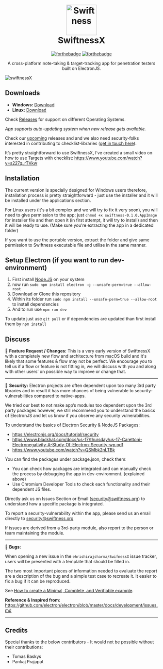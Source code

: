 <h1 align="center">
  <br>
  <img src="https://s15.postimg.cc/omhc6tcrv/256px_2x.png" alt="Swiftness" width="100"></a>
  <br>
  SwiftnessX
  <br>
</h1>


<div align="center">

[![forthebadge](https://forthebadge.com/images/badges/made-with-javascript.svg)](https://forthebadge.com) [![forthebadge](https://forthebadge.com/images/badges/winter-is-coming.svg)](https://forthebadge.com)

</div>

<p align="center">A cross-platform note-taking & target-tracking app for penetration testers built on ElectronJS.</p>

![swiftnessX](https://image.ibb.co/hJPgxf/checklist-view.png)



## Downloads

- **Windows:** [Download](https://github.com/ehrishirajsharma/SwiftnessX/releases/download/v0.1.0/swiftness-setup-0.1.0.exe)
- **Linux:** [Download](https://github.com/ehrishirajsharma/SwiftnessX/releases/download/v0.1.0/swiftness-0.1.0-x86_64.AppImage)

Check [Releases](https://github.com/ehrishirajsharma/SwiftnessX/releases) for support on different Operating Systems. 

*App supports auto-updating system when new release gets available.*

Check our [upcoming](https://github.com/ehrishirajsharma/SwiftnessX/wiki/Upcomings) releases and and we also need security-folks interested in contributing to checklist-libraries ([get in touch here](https://goo.gl/forms/YoM31FUQ0at3b51i2)). 

It’s pretty straightforward to use SwiftnessX, I’ve created a small video on how to use Targets with checklist: https://www.youtube.com/watch?v=s227q_rTVkw

## Installation

The current version is specially designed for Windows users therefore, installation process is pretty straightforward - just use the installer and it will be installed under the applications section.

For Linux users (it's a bit complex and we will try to fix it very soon), you will need to give permission to the app; just `chmod +x swiftness-0.1.0.AppImage` for installer file and then open it (in first attempt, it will try to install) and then it will be ready to use. (Make sure you're extracting the app in a dedicated folder)

If you want to use the portable version, extract the folder and give same permission to Swiftness executable file and utilise in the same manner.


## Setup Electron (if you want to run dev-environment)


1. First install [Node.JS](https://nodejs.org/en/download/) on your system
2. now run `sudo npm install electron -g --unsafe-perm=true --allow-root`
3. Download or Clone this repository
4. Within its folder run `sudo npm install --unsafe-perm=true --allow-root` to install dependencies
5. And to run use `npm run dev`

To update just use `git pull` or if dependencies are updated than first install them by `npm install`


## Discuss


:seedling: **Feature Request / Changes:** This is a very early version of SwiftnessX with a completely new flow and architecture from macOS build and it's likely that some features & flow may not be perfect. We encourage you to tell us if a flow or feature is not fitting in, we will discuss with you and along with other users’ on possible way to improve or change that. 

----

:rotating_light: **Security:** Electron projects are often dependent upon too many 3rd party libraries and in result it has more chances of being vulnerable to security-vulnerabilities compared to native-apps.


We tried our best to not make app’s modules too dependent upon the 3rd party packages however, we still recommend you to understand the basics of ElectronJS and let us know if you observe any security vulnerabilities.


To understand the basics of Electron Security & NodeJS Packages:


  - https://electronjs.org/docs/tutorial/security
  - https://www.blackhat.com/docs/us-17/thursday/us-17-Carettoni-Electronegativity-A-Study-Of-Electron-Security-wp.pdf
  - https://www.youtube.com/watch?v=QSMbk2nLTBk


You can find the packages under package.json, check them:


  - You can check how packages are integrated and can manually check the process by debugging the app in dev-environment. (explained above)
  - Use Chromium Developer Tools to check each functionality and their dependent JS files.


Directly ask us on Issues Section or Email (security@swiftness.org) to understand how a specific package is integrated. 


To report a security-vulnerability within the app, please send us an email directly to security@swiftness.org


If issues are derived from a 3rd-party module, also report to the person or team maintaining the module. 

----
  
:bug: **Bugs:**

When opening a new issue in the `ehrishirajsharma/SwifnessX` issue tracker, users will be presented with a template that should be filled in.


The two most important pieces of information needed to evaluate the report are a description of the bug and a simple test case to recreate it. It easier to fix a bug if it can be reproduced.

See [How to create a Minimal, Complete, and Verifiable example](https://stackoverflow.com/help/mcve).
  
**Reference & Inspired from:** https://github.com/electron/electron/blob/master/docs/development/issues.md

----


## Credits

Special thanks to the below contributors - It would not be possible without their contributions:


- Tomas Baskys
- Pankaj Prajapat
